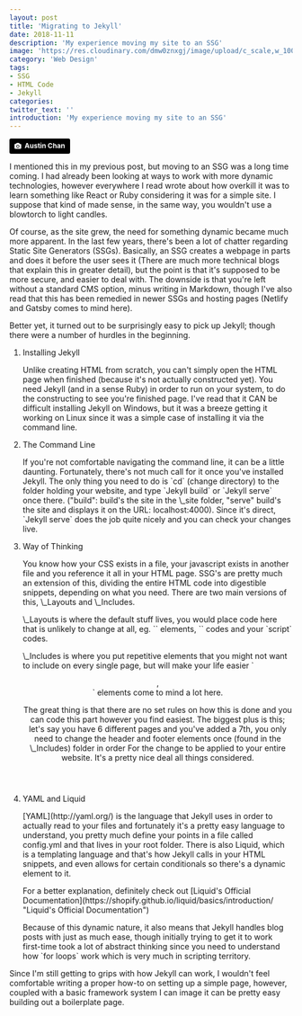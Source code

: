 ```yaml
---
layout: post
title: 'Migrating to Jekyll'
date: 2018-11-11
description: 'My experience moving my site to an SSG'
image: 'https://res.cloudinary.com/dmw0znxgj/image/upload/c_scale,w_1000/v1541954989/signs.jpg'
category: 'Web Design'
tags:
- SSG
- HTML Code
- Jekyll
categories:
twitter_text: ''
introduction: 'My experience moving my site to an SSG'
---
```

<a style="background-color:black;color:white;text-decoration:none;padding:4px 6px;font-family:-apple-system, BlinkMacSystemFont, &quot;San Francisco&quot;, &quot;Helvetica Neue&quot;, Helvetica, Ubuntu, Roboto, Noto, &quot;Segoe UI&quot;, Arial, sans-serif;font-size:12px;font-weight:bold;line-height:1.2;display:inline-block;border-radius:3px" href="https://unsplash.com/@austinchan?utm_medium=referral&amp;utm_campaign=photographer-credit&amp;utm_content=creditBadge" target="_blank" rel="noopener noreferrer" title="Download free do whatever you want high-resolution photos from Austin Chan"><span style="display:inline-block;padding:2px 3px"><svg xmlns="http://www.w3.org/2000/svg" style="height:12px;width:auto;position:relative;vertical-align:middle;top:-1px;fill:white" viewBox="0 0 32 32"><title>unsplash-logo</title><path d="M20.8 18.1c0 2.7-2.2 4.8-4.8 4.8s-4.8-2.1-4.8-4.8c0-2.7 2.2-4.8 4.8-4.8 2.7.1 4.8 2.2 4.8 4.8zm11.2-7.4v14.9c0 2.3-1.9 4.3-4.3 4.3h-23.4c-2.4 0-4.3-1.9-4.3-4.3v-15c0-2.3 1.9-4.3 4.3-4.3h3.7l.8-2.3c.4-1.1 1.7-2 2.9-2h8.6c1.2 0 2.5.9 2.9 2l.8 2.4h3.7c2.4 0 4.3 1.9 4.3 4.3zm-8.6 7.5c0-4.1-3.3-7.5-7.5-7.5-4.1 0-7.5 3.4-7.5 7.5s3.3 7.5 7.5 7.5c4.2-.1 7.5-3.4 7.5-7.5z"></path></svg></span><span style="display:inline-block;padding:2px 3px">Austin Chan</span></a>

I mentioned this in my previous post, but moving to an SSG was a long time coming. 
I had already been looking at ways to work with more dynamic technologies, however everywhere I read wrote about how overkill it was to learn something like React or Ruby considering it was for a simple site. I suppose that kind of made sense, in the same way, you wouldn't use a blowtorch to light candles.

Of course, as the site grew, the need for something dynamic became much more apparent. In the last few years, there's been a lot of chatter regarding Static Site Generators (SSGs). Basically, an SSG creates a webpage in parts and does it before the user sees it (There are much more technical blogs that explain this in greater detail), but the point is that it's supposed to be more secure, and easier to deal with. The downside is that you're left without a standard CMS option, minus writing in Markdown, though I've also read that this has been remedied in newer SSGs and hosting pages (Netlify and Gatsby comes to mind here).

Better yet, it turned out to be surprisingly easy to pick up Jekyll; though there were a number of hurdles in the beginning. 
<ol>
<li>Installing Jekyll<br>
<p>Unlike creating HTML from scratch, you can't simply open the HTML page when finished (because it's not actually constructed yet). You need Jekyll (and in a sense Ruby) in order to run on your system, to do the constructing to see you're finished page. I've read that it CAN be difficult installing Jekyll on Windows, but it was a breeze getting it working on Linux since it was a simple case of installing it via the command line.</p></li>

<li>The Command Line<br>
<p>If you're not comfortable navigating the command line, it can be a little daunting. Fortunately, there's not much call for it once you've installed Jekyll. The only thing you need to do is `cd` (change directory) to the folder holding your website, and type `Jekyll build` or `Jekyll serve` once there. ("build": build's the site in the \_site folder, "serve" build's the site and displays it on the URL: localhost:4000). Since it's direct, `Jekyll serve` does the job quite nicely and you can check your changes live.</p>

<li>Way of Thinking<br>
<p>You know how your CSS exists in a file, your javascript exists in another file and you reference it all in your HTML page. SSG's are pretty much an extension of this, dividing the entire HTML code into digestible snippets, depending on what you need. There are two main versions of this, \_Layouts and \_Includes.</p>
<p>\_Layouts is where the default stuff lives, you would place code here that is unlikely to change at all, eg.  `<head>` elements, `<link rel="">` codes and your `script` codes.</p>
<p>\_Includes is where you put repetitive elements that you might not want to include on every single page, but will make your life easier `<header>, <footer>` elements come to mind a lot here.</p>
<p>The great thing is that there are no set rules on how this is done and you can code this part however you find easiest. The biggest plus is this; let's say you have 6 different pages and you've added a 7th, you only need to change the header and footer elements once (found in the \_Includes) folder in order For the change to be applied to your entire website.
  It's a pretty nice deal all things considered.</p></li>

<li>YAML and Liquid<br>
<p>[YAML](http://yaml.org/) is the language that Jekyll uses in order to actually read to your files and fortunately it's a pretty easy language to understand, you pretty much define your points in a file called config.yml and that lives in your root folder. There is also Liquid, which is a templating language and that's how Jekyll calls in your HTML snippets, and even allows for certain conditionals so there's a dynamic element to it.</p>
<p>For a better explanation, definitely check out [Liquid's Official Documentation](https://shopify.github.io/liquid/basics/introduction/ "Liquid's Official Documentation")</p>
<p>Because of this dynamic nature, it also means that Jekyll handles blog posts with just as much ease, though initially trying to get it to work first-time took a lot of abstract thinking since you need to understand how `for loops` work which is very much in scripting territory.</p></li>
</ol>

Since I'm still getting to grips with how Jekyll can work, I wouldn't feel comfortable writing a proper how-to on setting up a simple page, however, coupled with a basic framework system I can image it can be pretty easy building out a boilerplate page.
